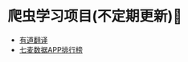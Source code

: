 # 爬虫学习项目(不定期更新)🐞

+ [有道翻译](https://github.com/luohongxfb/Example_Spiders/tree/master/youdaoeng)
+ [七麦数据APP排行榜](https://github.com/luohongxfb/Example_Spiders/tree/master/qimairank)